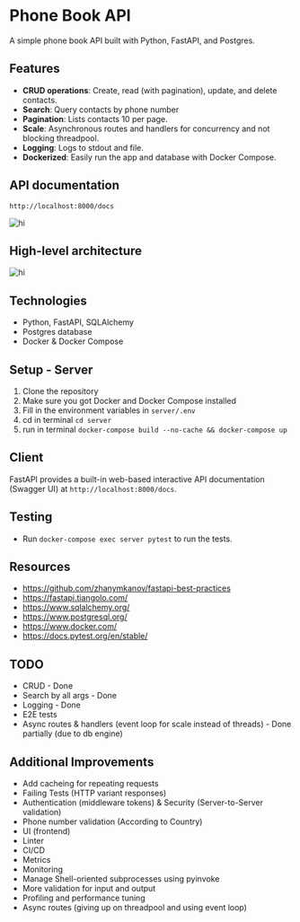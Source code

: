 # Phone Book API

A simple phone book API built with Python, FastAPI, and Postgres.

## Features

- **CRUD operations**: Create, read (with pagination), update, and delete contacts.
- **Search**: Query contacts by phone number
- **Pagination**: Lists contacts 10 per page.
- **Scale**: Asynchronous routes and handlers for concurrency and not blocking threadpool.
- **Logging**: Logs to stdout and file.
- **Dockerized**: Easily run the app and database with Docker Compose.

## API documentation

`http://localhost:8000/docs`

![hi](https://i.ibb.co/qYMc2RVJ/Screenshot-2025-02-22-at-21-57-06.png)

## High-level architecture

![hi](https://i.ibb.co/zVMYd6sk/Screenshot-2025-02-22-at-21-59-22.png)

## Technologies

- Python, FastAPI, SQLAlchemy
- Postgres database
- Docker & Docker Compose

## Setup - Server

1. Clone the repository
2. Make sure you got Docker and Docker Compose installed
2. Fill in the environment variables in `server/.env`
3. cd in terminal `cd server`
4. run in terminal `docker-compose build --no-cache && docker-compose up`

## Client

FastAPI provides a built-in web-based interactive API documentation (Swagger UI) at `http://localhost:8000/docs`.

## Testing

- Run `docker-compose exec server pytest` to run the tests.

## Resources

- https://github.com/zhanymkanov/fastapi-best-practices
- https://fastapi.tiangolo.com/
- https://www.sqlalchemy.org/
- https://www.postgresql.org/
- https://www.docker.com/
- https://docs.pytest.org/en/stable/

## TODO

- CRUD - Done
- Search by all args - Done
- Logging - Done
- E2E tests
- Async routes & handlers (event loop for scale instead of threads) - Done partially (due to db engine)


## Additional Improvements

- Add cacheing for repeating requests
- Failing Tests (HTTP variant responses)
- Authentication (middleware tokens) & Security (Server-to-Server validation)
- Phone number validation (According to Country)
- UI (frontend)
- Linter
- CI/CD
- Metrics
- Monitoring
- Manage Shell-oriented subprocesses using pyinvoke
- More validation for input and output
- Profiling and performance tuning
- Async routes (giving up on threadpool and using event loop)